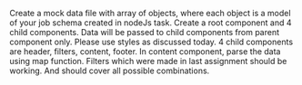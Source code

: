 Create a mock data file with array of objects, where each object is a model of your job schema created in nodeJs task.
Create a root component and 4 child components.
Data will be passed to child components from parent component only.
Please use styles as discussed today.
4 child components are header, filters, content, footer.
In content component, parse the data using map function.
Filters which were made in last assignment should be working. And should cover all possible combinations.
